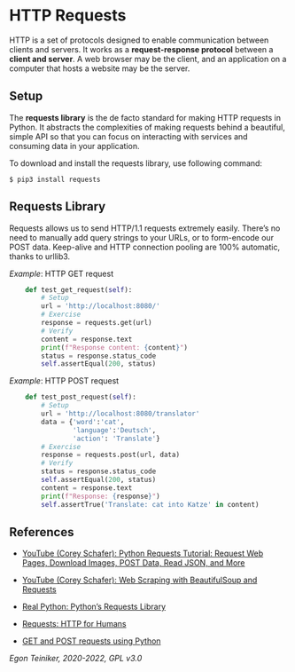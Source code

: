 # HTTP Requests

HTTP is a set of protocols designed to enable communication between clients and servers. It works as a **request-response protocol** between a **client and server**.
A web browser may be the client, and an application on a computer that hosts a website may be the server.

## Setup

The **requests library** is the de facto standard for making HTTP requests in Python. It abstracts the complexities of making requests behind a beautiful, simple API so that you can focus on interacting with services and consuming data in your application.

To download and install the requests library, use following command:
```
$ pip3 install requests
```

## Requests Library

Requests allows us to send HTTP/1.1 requests extremely easily. 
There’s no need to manually add query strings to your URLs, or to form-encode 
our POST data. Keep-alive and HTTP connection pooling are 100% automatic, 
thanks to urllib3.

_Example_: HTTP GET request 
```Python
    def test_get_request(self):
        # Setup
        url = 'http://localhost:8080/'
        # Exercise
        response = requests.get(url)
        # Verify
        content = response.text
        print(f"Response content: {content}")
        status = response.status_code
        self.assertEqual(200, status)
```

_Example_: HTTP POST request 
```Python
    def test_post_request(self):
        # Setup
        url = 'http://localhost:8080/translator'    
        data = {'word':'cat',
                'language':'Deutsch',
                'action': 'Translate'}
        # Exercise
        response = requests.post(url, data)
        # Verify
        status = response.status_code
        self.assertEqual(200, status)
        content = response.text
        print(f"Response: {response}")
        self.assertTrue('Translate: cat into Katze' in content)
```

## References
* [YouTube (Corey Schafer): Python Requests Tutorial: Request Web Pages, Download Images, POST Data, Read JSON, and More](https://youtu.be/tb8gHvYlCFs)
* [YouTube (Corey Schafer): Web Scraping with BeautifulSoup and Requests](https://youtu.be/ng2o98k983k) 

* [Real Python: Python’s Requests Library](https://realpython.com/python-requests/)
* [Requests: HTTP for Humans](https://requests.readthedocs.io/en/latest/)
* [GET and POST requests using Python](https://www.geeksforgeeks.org/get-post-requests-using-python/)

*Egon Teiniker, 2020-2022, GPL v3.0*